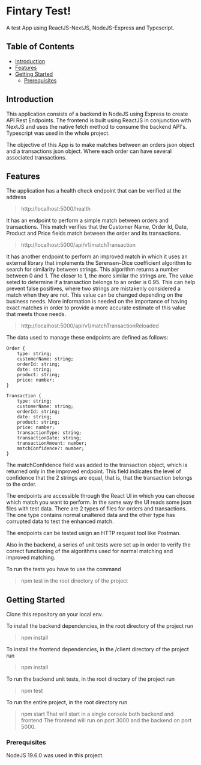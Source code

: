 # Fintary Test!

A test App using ReactJS-NextJS, NodeJS-Express and Typescript.

## Table of Contents

- [Introduction](#introduction)
- [Features](#features)
- [Getting Started](#getting-started)
  - [Prerequisites](#prerequisites)

## Introduction

This application consists of a backend in NodeJS using Express to create API Rest Endpoints. The frontend is built using ReactJS in conjunction with NextJS and uses the native fetch method to consume the backend API's. Typescript was used in the whole project.


The objective of this App is to make matches between an orders json object and a transactions json object. Where each order can have several associated transactions.

## Features

The application has a health check endpoint that can be verified at the address
>http://localhost:5000/health

It has an endpoint to perform a simple match between orders and transactions. This match verifies that the Customer Name, Order Id, Date, Product and Price fields match between the order and its transactions.
>http://localhost:5000/api/v1/matchTransaction

It has another endpoint to perform an improved match in which it uses an external library that implements the Sørensen–Dice coefficient algorithm to search for similarity between strings. This algorithm returns a number between 0 and 1. The closer to 1, the more similar the strings are. The value seted to determine if a transaction belongs to an order is 0.95.
This can help prevent false positives, where two strings are mistakenly considered a match when they are not.
This value can be changed depending on the business needs.
More information is needed on the importance of having exact matches in order to provide a more accurate estimate of this value that meets those needs.
>http://localhost:5000/api/v1/matchTransactionReloaded

The data used to manage these endpoints are defined as follows:

    Order {
        type: string;
        customerName: string;
        orderId: string;
        date: string;
        product: string;
        price: number;
    }

    Transaction {
        type: string;
        customerName: string;
        orderId: string;
        date: string;
        product: string;
        price: number;
        transactionType: string;
        transactionDate: string;
        transactionAmount: number;
        matchConfidence?: number;
    }

The matchConfidence field was added to the transaction object, which is returned only in the improved endpoint. This field indicates the level of confidence that the 2 strings are equal, that is, that the transaction belongs to the order.

The endpoints are accessible through the React UI in which you can choose which match you want to perform. In the same way the UI reads some json files with test data. There are 2 types of files for orders and transactions. The one type contains normal unaltered data and the other type has corrupted data to test the enhanced match.

The endpoints can be tested usign an HTTP request tool like Postman.

Also in the backend, a series of unit tests were set up in order to verify the correct functioning of the algorithms used for normal matching and improved matching.


To run the tests you have to use the command
>npm test
in the root directory of the project

## Getting Started

Clone this repository on your local env.

To install the backend dependencies, in the root directory of the project run
>npm install

To install the frontend dependencies, in the /client directory of the project run
>npm install

To run the backend unit tests, in the root directory of the project run
>npm test

To run the entire project, in the root directory run
>npm start
That will start in a single console both backend and frontend
The frontend will run on port 3000 and the backend on port 5000.

### Prerequisites

NodeJS 19.6.0 was used in this project. 
